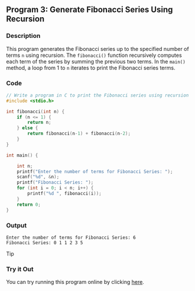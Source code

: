 ## Program 3: Generate Fibonacci Series Using Recursion

### Description
This program generates the Fibonacci series up to the specified number of terms `n` using recursion. The `fibonacci()` function recursively computes each term of the series by summing the previous two terms. In the `main()` method, a loop from 1 to `n` iterates to print the Fibonacci series terms.

### Code
```c
// Write a program in C to print the Fibonacci series using recursion
#include <stdio.h>

int fibonacci(int n) {
    if (n <= 1) {
        return n;
    } else {
        return fibonacci(n-1) + fibonacci(n-2);
    }
}

int main() {

    int n;
    printf("Enter the number of terms for Fibonacci Series: ");
    scanf("%d", &n);
    printf("Fibonacci Series: ");
    for (int i = 0; i < n; i++) {
        printf("%d ", fibonacci(i));
    }
    return 0;
}
```

### Output
```
Enter the number of terms for Fibonacci Series: 6
Fibonacci Series: 0 1 1 2 3 5
```

> [!TIP]
> ### Try it Out
> You can try running this program online by clicking [here](https://replit.com/@SabirMallick/RecFibo).
